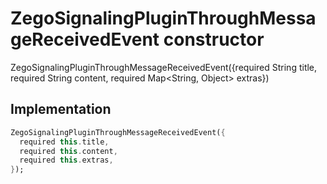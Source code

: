 


# ZegoSignalingPluginThroughMessageReceivedEvent constructor







ZegoSignalingPluginThroughMessageReceivedEvent({required String title, required String content, required Map&lt;String, Object> extras})





## Implementation

```dart
ZegoSignalingPluginThroughMessageReceivedEvent({
  required this.title,
  required this.content,
  required this.extras,
});
```







